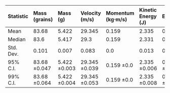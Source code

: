 | Statistic   | Mass (grains)   | Mass (g)     | Velocity (m/s)   | Momentum (kg⋅m/s)   | Kinetic Energy (J)   | Efficiency   |
|:------------|:----------------|:-------------|:-----------------|:--------------------|:---------------------|:-------------|
| Mean        | 83.68           | 5.422        | 29.345           | 0.159               | 2.335                | 0.829        |
| Median      | 83.6            | 5.417        | 29.3             | 0.159               | 2.331                | 0.827        |
| Std. Dev.   | 0.101           | 0.007        | 0.083            | 0.0                 | 0.013                | 0.005        |
| 95% C.I.    | 83.68 ±0.047    | 5.422 ±0.003 | 29.345 ±0.039    | 0.159 ±0.0          | 2.335 ±0.006         | 0.829 ±0.002 |
| 99% C.I.    | 83.68 ±0.064    | 5.422 ±0.004 | 29.345 ±0.053    | 0.159 ±0.0          | 2.335 ±0.008         | 0.829 ±0.003 |